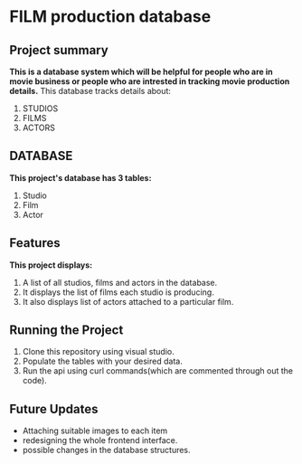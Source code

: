 # FILM  production database
## Project summary
**This is a database system which will be helpful for people who are in movie business or people who are intrested in tracking movie production details.**
This database tracks details about:
1. STUDIOS
2. FILMS
3. ACTORS

## DATABASE
**This project's database has 3 tables:**
1. Studio
2. Film
3. Actor

## Features
**This project displays:**
1. A list of all studios, films and actors in the database.
2. It  displays the list of films each studio is producing.
3. It also displays list of actors attached to a particular film.

## Running the Project
1. Clone this repository using visual studio.
2. Populate the tables with your desired data.
3. Run the api using curl commands(which are commented through out the code).


## Future Updates
- Attaching suitable images to each item
- redesigning the whole frontend interface.
- possible changes in the database structures.
